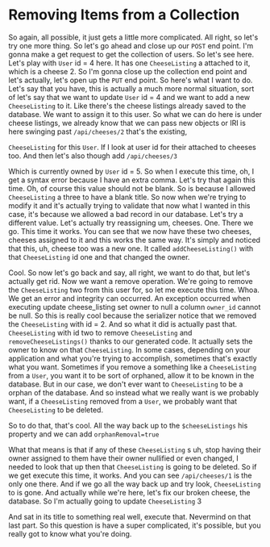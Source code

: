 # Removing Items from a Collection

So again, all possible, it just gets a little
more complicated. All right, so let's try one more thing. So let's go ahead and close
up our `POST` end point. I'm gonna make a get request to get the collection of users.
So let's see here. Let's play with `User` id = 4 here. It has one `CheeseListing` a
attached to it, which is a cheese 2. So I'm gonna close up the collection end point
and let's actually, let's open up the `PUT` end point. So here's what I want to do.
Let's say that you have, this is actually a much more normal situation, sort of let's
say that we want to update `User` id = 4 and we want to add a new `CheeseListing` to it.
Like there's the cheese listings already saved to the database. We want to assign it
to this user. So what we can do here is under cheese listings, we already know that
we can pass new objects or IRI is here swinging past `/api/cheeses/2` that's the
existing,

`CheeseListing` for this `User`. If I look at user id for their attached to cheeses too.
And then let's also though add `/api/cheeses/3`

Which is currently owned by `User` id = 5. So when I execute this time, oh, I get a
syntax error because I have an extra comma. Let's try that again this time. Oh, of
course this value should not be blank. So is because I allowed `CheeseListing` a three
to have a blank title. So now when we're trying to modify it and it's actually trying
to validate that now what I wanted in this case, it's because we allowed a bad record
in our database. Let's try a different value. Let's actually try reassigning um,
cheeses. One. There we go. This time it works. You can see that we now have these two
cheeses, cheeses assigned to it and this works the same way. It's simply and noticed
that this, uh, cheese too was a new one. It called `addCheeseListing()` with that
`CheeseListing` id one and that changed the owner.

Cool. So now let's go back and say, all right, we want to do that, but let's actually
get rid. Now we want a remove operation. We're going to remove the `CheeseListing` two
from this user for, so let me execute this time. Whoa. We get an error and integrity
can occurred. An exception occurred when executing update cheese_listing set owner to
null a column `owner_id` cannot be null. So this is really cool because the serializer
notice that we removed the `CheeseListing` with id = 2. And so what it did is actually
past that. `CheeseListing` with id two to remove `CheeseListing` and
`removeCheeseListings()` thanks to our generated code. It actually sets the owner to know on that
`CheeseListing`. In some cases, depending on your application and what you're trying
to accomplish, sometimes that's exactly what you want. Sometimes if you remove a
something like a `CheeseListing` from a `User`, you want it to be sort of orphaned,
allow it to be known in the database. But in our case, we don't ever want to
`CheeseListing` to be a orphan of the database. And so instead what we really want is we
probably want, if a `CheeseListing` removed from a `User`, we probably want that
`CheeseListing` to be deleted.

So to do that, that's cool. All the way back up to the `$cheeseListings` his property
and we can add `orphanRemoval=true`

What that means is that if any of these `CheeseListing` s uh, stop having their owner
assigned to them have their owner nullified or even changed, I needed to look that
up then that `CheeseListing` is going to be deleted. So if we get execute this time, it
works. And you can see `/api/cheeses/1` is the only one there.
And if we go all the way back up and try look, `CheeseListing` to is gone. And
actually while we're here, let's fix our broken cheese, the database. So I'm actually
going to update `CheeseListing` 3

And sat in its title to something real well, execute that. Nevermind on that last
part. So this question is have a super complicated, it's possible, but you really got
to know what you're doing.
